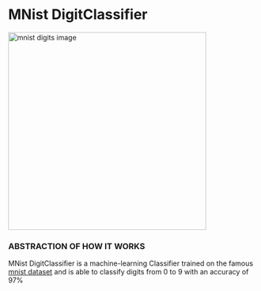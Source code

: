 # **MNist DigitClassifier**


<img height="400" src="C:\Users\deusm\Desktop\PROJECTS\PROJECT Hello_Web\v002 Hello_Web\src\Assets\Images\Main image\mnist digits.png" title="mnist digits image" width=""/>

### ABSTRACTION OF HOW IT WORKS
MNist DigitClassifier is a machine-learning Classifier trained on the famous [mnist dataset](https://www.kaggle.com/datasets/oddrationale/mnist-in-csv) and is able to 
classify digits from 0 to 9 with an accuracy of 97%
